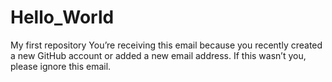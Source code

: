 # Hello_World
My first repository
You’re receiving this email because you recently created a new GitHub account or added a new email address. If this wasn’t you, please ignore this email.
